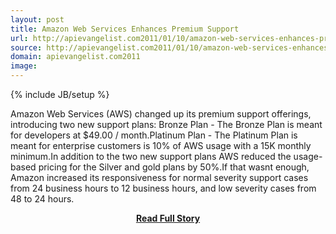 ```yaml
---
layout: post
title: Amazon Web Services Enhances Premium Support
url: http://apievangelist.com2011/01/10/amazon-web-services-enhances-premium-support/
source: http://apievangelist.com2011/01/10/amazon-web-services-enhances-premium-support/
domain: apievangelist.com2011
image: 
---
```

{% include JB/setup %}<p>Amazon Web Services (AWS) changed up its premium support offerings, introducing two new support plans: Bronze Plan - The Bronze Plan is meant for developers at $49.00 / month.Platinum Plan - The Platinum Plan is meant for enterprise customers is 10% of AWS usage with a 15K monthly minimum.In addition to the two new support plans AWS reduced the usage-based pricing for the Silver and gold plans by 50%.If that wasnt enough, Amazon increased its responsiveness for normal severity support cases from 24 business hours to 12 business hours, and low severity cases from 48 to 24 hours.</p>
<center><p><a href="http://apievangelist.com2011/01/10/amazon-web-services-enhances-premium-support/" style='padding:25px; font-sze:18px; font-weight: bold;'>Read Full Story</a></p></center>
